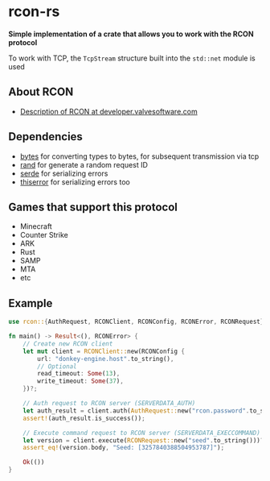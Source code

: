 # rcon-rs

**Simple implementation of a crate that allows you to work with the RCON protocol**

To work with TCP, the `TcpStream` structure built into the `std::net` module is used

## About RCON
- [Description of RCON at developer.valvesoftware.com](https://developer.valvesoftware.com/wiki/Source_RCON_Protocol)

## Dependencies
- [bytes](https://crates.io/crates/bytes) for converting types to bytes, for subsequent transmission via tcp
- [rand](https://crates.io/crates/rand) for generate a random request ID
- [serde](https://crates.io/crates/serde) for serializing errors
- [thiserror](https://crates.io/crates/thiserror) for serializing errors too

## Games that support this protocol
- Minecraft
- Counter Strike
- ARK
- Rust
- SAMP
- MTA
- etc

## Example

```rust
use rcon::{AuthRequest, RCONClient, RCONConfig, RCONError, RCONRequest};

fn main() -> Result<(), RCONError> {
    // Create new RCON client
    let mut client = RCONClient::new(RCONConfig {
        url: "donkey-engine.host".to_string(),
        // Optional
        read_timeout: Some(13),
        write_timeout: Some(37),
    })?;

    // Auth request to RCON server (SERVERDATA_AUTH)
    let auth_result = client.auth(AuthRequest::new("rcon.password".to_string()))?;
    assert!(auth_result.is_success());

    // Execute command request to RCON server (SERVERDATA_EXECCOMMAND)
    let version = client.execute(RCONRequest::new("seed".to_string()))?;
    assert_eq!(version.body, "Seed: [3257840388504953787]");

    Ok(())
}

```
